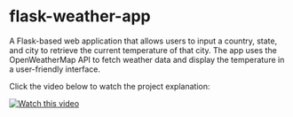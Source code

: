 # flask-weather-app
A Flask-based web application that allows users to input a country, state, and city to retrieve the current temperature of that city. The app uses the OpenWeatherMap API to fetch weather data and display the temperature in a user-friendly interface.

Click the video below to watch the project explanation:

[![Watch this video](https://img.youtube.com/vi/_DQR_v4QCpU/0.jpg)](https://www.youtube.com/watch?v=_DQR_v4QCpU)
